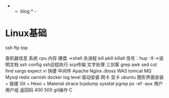 - * blog * -
# Linux基础
ssh
ftp
top

查机器信息
	系统 cpu 内存 硬盘 ->shell
杀进程 kill pkill killall 信号：hup -9  ->说明文档
ssh config ssh远程执行 scp传输 
文字处理 三剑客 grep awk sed cut 
find xargs expect
vi 快捷
中间件
	Apache
	Nginx
	Jboss
	WAS
	tomcat
	MQ
	Mysql
	redis
	varnish
	docker
log level
驱动安装 网卡 显卡
ubuntu 图形界面安装 + 链接
Git + Hexo + Material
strace tcpdump sysstat
pgrep ps -ef -aux
用户 用户组
返回码 400 500
git操作
C
